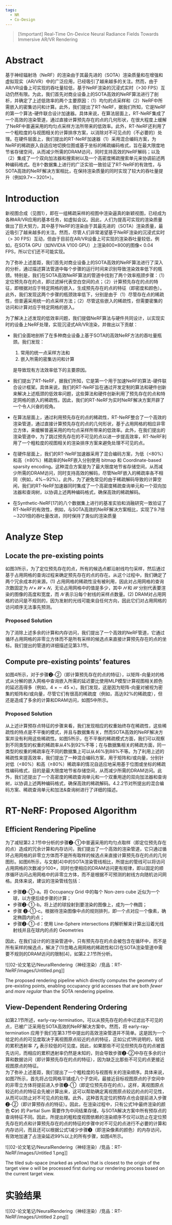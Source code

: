 ```yaml
---
tags:
  - NR
  - Co-Design
---
```


> [!important] Real-Time On-Device Neural Radiance Fields Towards Immersive AR/VR Rendering

# Abstract

基于神经辐射场（NeRF）的渲染由于其最先进的（SOTA）渲染质量和在增强和虚拟现实（AR/VR）中的广泛应用，已经吸引了越来越多的关注。然而，由于AR/VR设备上可实现的吞吐量较低，基于NeRF渲染的沉浸式实时（>30 FPS）互动仍然有限。为此，我们首先对商业设备上的SOTA高效的NeRF算法进行了剖析，并确定了上述低效率的两个主要原因：（1）均匀的点采样和（2）NeRF中所需嵌入的密集访问和计算。此外，我们提出了RT-NeRF，据我们所知，它是NeRF的第一个算法-硬件联合设计加速器。具体来说，在算法层面上，RT-NeRF集成了一个高效的渲染管道，通过直接计算预先存在的点的几何形状，在很大程度上缓解了NeRF中普遍采用的均匀点采样方法所带来的低效率。此外，RT-NeRF还利用了一个粗粒度的与视图相关的计算排序方案，以消除对不可见点的（不必要的）处理。在硬件层面上，我们提出的RT-NeRF加速器（1）采用混合编码方案，为NeRF的稀疏嵌入自适应地切换位图或基于坐标的稀疏编码格式，旨在最大限度地节省存储空间，从而减少所需的DRAM访问，同时支持高效的NeRF解码；以及（2）集成了一个双向加法器和搜索树以及一个高密度稀疏搜索单元来协调前述两种编码格式。在8个数据集上进行的广泛实验一致验证了RT-NeRF的有效性，与SOTA高效的NeRF解决方案相比，在保持渲染质量的同时实现了较大的吞吐量提升（例如9.7×∼3201×）。

# Introduction

新视图合成（见图1），即在一组稀疏采样的视图中渲染逼真的新颖视图，已经成为各种AR/VR应用的基本任务，如虚拟会议。因此，人们为提高可实现的渲染质量做出了巨大努力，其中基于NeRF的渲染由于其最先进的（SOTA）渲染质量，最近吸引了越来越多的关注。然而，尽管人们非常渴望基于NeRF渲染的沉浸式实时（> 30 FPS）互动，但由于目前在AR/VR设备上可实现的渲染吞吐量较低，例如，在SOTA GPU（如NVIDIA V100 GPU）上渲染800×800的图像< 0.04 FPS，所以它们还不可能实现。

为了弥补上述差距，我们首先对商业设备上的SOTA高效的NeRF算法进行了深入的分析，通过描述算法管道中每个步骤的运行时间来识别导致渲染效率低下的瓶颈。特别是，我们在SOTA高效NeRF算法的管道中找到了两个效率瓶颈步骤：（1）定位预先存在的点，即过滤掉代表空白空间的点；（2）计算预先存在的点的特征，即根据对应于特定网格的嵌入，生成预先存在的点的特征（即密度和颜色）。此外，我们发现这两个步骤的瓶颈效率低下，分别是由于（1）尽管存在点的稀疏性，但普遍采用统一的点采样方法；（2）尽管这些嵌入的稀疏性，但需要密集的访问和计算对应于特定网格的嵌入。

为了解决上述发现的低效率问题，我们提倡NeRF算法与硬件共同设计，以实现实时的设备上NeRF处理，实现沉浸式AR/VR渲染，并做出以下贡献：

- 我们全面地剖析了在多种商业设备上基于SOTA的高效NeRF方法的吞吐量瓶颈。我们发现：
    
    1. 常用的统一点采样方法和
    2. 嵌入所需的密集访问和计算
    
    是导致现有方法效率低下的主要原因。
    
- 我们提出了RT-NeRF，据我们所知，它是第一个用于加速NeRF的算法-硬件联合设计框架。具体来说，我们的RT-NeRF旨在通过开发定制的算法和硬件创新来解决上述瓶颈的低效率问题，这些算法和硬件创新利用了预先存在的点和特定网格的嵌入的稀疏性。因此，我们的RT-NeRF为实时NeRF解决方案开辟了一个令人兴奋的视角。
- 在算法层面上，通过利用预先存在的点的稀疏性，RT-NeRF整合了一个高效的渲染管道，通过直接计算预先存在的点的几何形状，基于占用网格的相应非零立方体，来缓解普遍采用的均匀点采样所带来的低效率。此外，在我们提出的渲染管道中，为了跳过预先存在的不可见的点以进一步提高效率，RT-NeRF利用了一个粗粒度的视图相关的渲染排序方案来避免处理不可见的点。
- 在硬件层面上，我们的RT-NeRF加速器采用了混合编码方案，为低（<80%）和高（≥80%）稀疏率的NeRF嵌入分别使用 bitmap 和 Coordinate-based sparsity encoding。这种混合方案是为了最大限度地节省存储空间，从而减少所需的DRAM访问，同时支持高效的解码，尽管NeRF嵌入的稀疏率各不相同（例如，4%∼92%）。此外，为了避免常见的由于稀疏解码导致的计算空闲，我们的RT-NeRF加速器同时集成了一个高密度稀疏查询单元和一个双向加法器和查询树，以协调上述两种编码格式，确保高效的稀疏解码。
- 在Synthetic-NeRF[17]的八个数据集上进行的基准实验和消融研究一致验证了RT-NeRF的有效性，例如，与SOTA高效的NeRF解决方案相比，实现了9.7倍∼3201倍的吞吐量改进，同时保持了类似的渲染质量

  

# Analyze Step

## L**ocate the pre-existing points**

如图3所示，为了定位预先存在的点，所有的候选点都沿射线均匀采样，然后通过基于占用网格的查询过程来确定预先存在的点的存在。从这个过程中，我们确定了两个冗余成本的来源。(1) 占用网格的稀疏性没有被利用，因此对占用网格的查询次数固定为 $𝐻×𝑊×𝑁$，无论占用网格中的值是多少，其中 $𝐻$ 和 $𝑊$ 分别代表要渲染的图像的高度和宽度，而 $𝑁$ 表示沿每个射线的采样点数量。(2) DRAM对占用网格的访问是不规则的，因为发射的光线可能来自任何方向，因此它们对占用网格的访问顺序无法事先预测。

### Proposed Solution

为了消除上述多余的计算和内存访问，我们提出了一个高效的NeRF管道，它通过循环占用网格的非零立方体而不是所有采样的候选点来直接计算预先存在的点的坐标。我们提出的管道的详细描述见第3.1节。

## C**ompute pre-existing points’ features**

如图4所示，对于步骤❷-②（即计算预先存在的点的特征），以矩阵-向量对的格式从分解的嵌入网格中查询嵌入所需的延迟要比使用MLP模型计算视图相关颜色的延迟高得多（例如，4 × ∼ 45 ×）。我们发现，这是因为矩阵-向量对被视为密集的矩阵和/或向量，尽管它们有很高的稀疏度（例如，高达92%的稀疏度），但还是造成了多余的计算和DRAM访问，如图5中所示。

### Proposed Solution

从上述计算预存点特征的步骤来看，我们发现相应的权重始终存在稀疏性，这些稀疏性的特点是不平衡的模式，并且与数据集有关，然而SOTA高效的NeRF解决方案并没有利用这些稀疏性。如图5所示，在不平衡的稀疏模式方面，我们可以观察到不同类型的权重的稀疏率从4%到92%不等；在与数据集相关的稀疏方面，同一类型的权重的稀疏率在不同的数据集上可以从46%到88%不等。为了利用上述的稀疏性来提高效率，我们提出了一种混合编码方案，用于矩阵和/或向量，分别针对低（<80%）和高（≥80%）稀疏率的情况自适应地采用基于位图或坐标的稀疏性编码格式，目的是最大限度地节省存储空间，从而减少所需的DRAM访问。此外，我们还提出了一个高密度的稀疏查询单元和一个双重用途的双向加法器和查询树，以协调上述两种编码格式，确保高效的稀疏解码。4.2.2节对所提出的混合编码方案、稀疏查询单元和加法&查询树进行了详细的描述。

# RT-NeRF: Proposed Algorithm

## **Efficient Rendering Pipeline**

为了减轻第2.2.1节中分析的步骤❷-①中普遍采用的均匀点取样（即定位预先存在的点）造成的冗余计算和内存访问，我们提出了一个高效的渲染管道，它只通过循环占用网格的非零立方体而不是所有取样的候选点来直接计算预先存在的点的几何图形。如图6所示，与文献[4]中的SOTA渲染管线相比，所提出的管线可以将访问占用网格的次数减少100×，同时也使相应的DRAM访问更有规律，即以固定的顺序循环访问占用网格中的非零立方体，而不是根据不可预测的射线方向随机访问网格。具体来说，建议的渲染管线包括：

- 步骤❷-①-a。将 Occupancy Grid 中的每个 Non-zero cube 近似为一个球，以方便后续步骤的计算；
- 步骤❷-①-b。将上述的球投射到要渲染的图像上，成为一个椭圆；
- 步骤 ❷-①-c。根据待渲染图像中点的规则排列，即一个点对应一个像素，确定椭圆内的点；
- 步骤❷-①-d：使用 Line-Sphere intersections 的解析解来计算出沿着光线射线并且在球内的点的 Geometries

因此，在我们设计的的渲染管道中，只有预先存在的点会被包含在循环中，而不是所有采样的候选点，解决了(1)忽略占用网格的稀疏性和(2)在SOTA渲染管道中需要不规则的DRAM访问的限制[4]，如第2.2.1节所分析。

![[02-论文笔记/NeuralRendering（神经渲染）/竞品：RT-NeRF/images/Untitled.png]]

The proposed rendering pipeline which directly computes the geometry of pre-existing points, enabling occupancy grid accesses that are both _fewer_ and _more regular_ than the SOTA rendering pipeline.

  

## **View-Dependent Rendering Ordering**

如第2.1节所述，early-ray-termination，可以从预先存在的点中过滤出不可见的点，已被广泛采用在SOTA高效的NeRF解决方案中。然而，将 early-ray-termination 应用于我们在第3.1节中提出的高效渲染管道并不简单。这是因为一个给定的点的可见度取决于离视图原点较近的点的特征，正如公式1所说明的，较低的累积透射率 $𝑇_𝑘$ 表示较低的可见度。因此，如果那些不可见但预先存在的点被首先访问，而相应的累积透射率仍然是未知的，则会导致步骤❷-②中存在多余的计算和数据访问（即计算预先存在的点的特征），因为缺乏比那些不可见的点更接近视图原点的特征。  
为了弥补上述差距，我们提出了一个粗粒度的与视图有关的渲染顺序。具体来说，如图7所示，首先将占位网格平铺成八个子空间，最接近目标视图原点的子空间中的非零立方体将提前进入步骤❷-①（即定位预先存在的点）。这样，离视图原点较近的点的特征会先被计算出来，这可以帮助确定离视图原点较远的点的可见性，从而可以防止对不可见点的处理。此外，这种首先定位的预存点也会提前进入步骤❷-②（即计算预存点的特征）。因此，在渲染过程中，只有公式1中最终渲染的颜色 $\mathbf{C}(\mathbf r)$ 的 Partial Sum 需要作为中间结果存储，与SOTA解决方案中所有预存点的查询特征不同。因此，所提出的粗粒度视图依赖的渲染顺序不仅可以防止在定位预先存在的点和计算预先存在的点的特征的步骤中对不可见的点进行不必要的计算和内存访问，而且还可以根据公式1减少步骤❸（即渲染像素的颜色）的内存访问，有效地加速了占渲染延迟99%以上的所有步骤，如图4所示。

![[02-论文笔记/NeuralRendering（神经渲染）/竞品：RT-NeRF/images/Untitled 1.png]]

The tiled sub-space (marked as yellow) that is closest to the origin of the target view o will be processed first during our rendering process based on the current target view.

# 实验结果

![[02-论文笔记/NeuralRendering（神经渲染）/竞品：RT-NeRF/images/Untitled 2.png]]